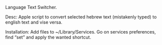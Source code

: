 Language Text Switcher.


Desc: Apple script to convert selected hebrew text (mistakenly typed) to english text and vise versa.

Installation:
Add files to ~/Library/Services.
Go on services preferences, find “set” and apply the wanted shortcut.
